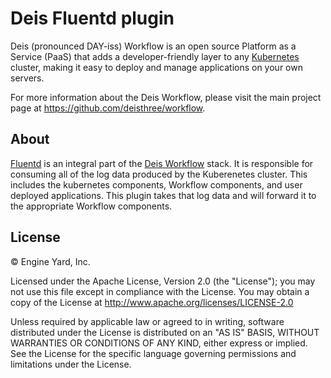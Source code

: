 # Deis Fluentd plugin
Deis (pronounced DAY-iss) Workflow is an open source Platform as a Service (PaaS) that adds a developer-friendly layer to any [Kubernetes](http://kubernetes.io) cluster, making it easy to deploy and manage applications on your own servers.

For more information about the Deis Workflow, please visit the main project page at https://github.com/deisthree/workflow.

## About
[Fluentd](http://www.fluentd.org/) is an integral part of the [Deis Workflow](https://github.com/deisthree/workflow) stack. It is responsible for consuming all of the log data produced by the Kuberenetes cluster. This includes the kubernetes components, Workflow components, and user deployed applications. This plugin takes that log data and will forward it to the appropriate Workflow components.

## License

© Engine Yard, Inc.

Licensed under the Apache License, Version 2.0 (the "License"); you may
not use this file except in compliance with the License. You may obtain
a copy of the License at <http://www.apache.org/licenses/LICENSE-2.0>

Unless required by applicable law or agreed to in writing, software
distributed under the License is distributed on an "AS IS" BASIS,
WITHOUT WARRANTIES OR CONDITIONS OF ANY KIND, either express or implied.
See the License for the specific language governing permissions and
limitations under the License.
